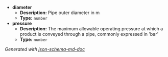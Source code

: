  - <b id="#/properties/diameter">diameter</b>
	 - **Description:** Pipe outer diameter in m
	 - **Type:** `number`
 - <b id="#/properties/pressure">pressure</b>
	 - **Description:** The maximum allowable operating pressure at which a product is conveyed through a pipe, commonly expressed in 'bar'
	 - **Type:** `number`

_Generated with [json-schema-md-doc](https://brianwendt.github.io/json-schema-md-doc/)_